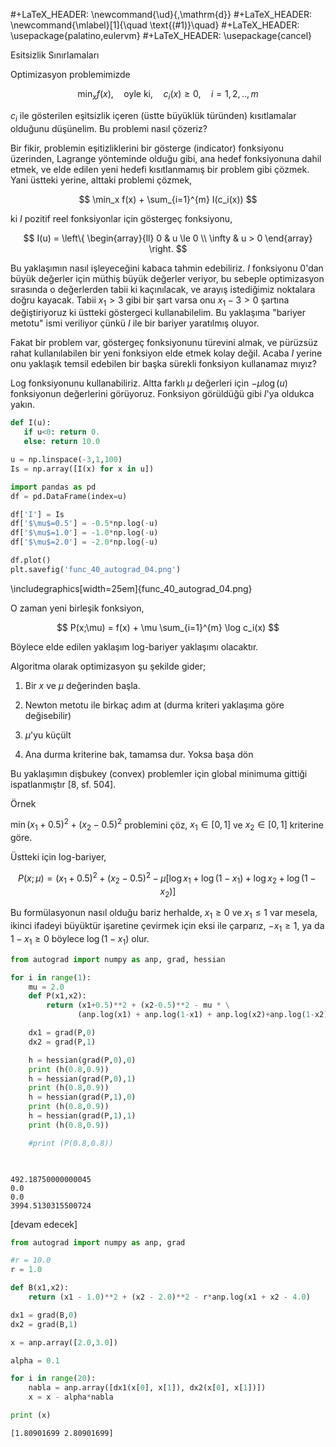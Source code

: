 #+LaTeX_HEADER: \newcommand{\ud}{\,\mathrm{d}}
#+LaTeX_HEADER: \newcommand{\mlabel}[1]{\quad \text{(#1)}\quad}
#+LaTeX_HEADER: \usepackage{palatino,eulervm}
#+LaTeX_HEADER: \usepackage{cancel}

Esitsizlik Sınırlamaları 

Optimizasyon problemimizde 

$$
\min_x f(x), 
\quad 
\textrm{oyle ki}, 
\quad 
c_i(x) \ge 0, 
\quad i=1,2,..,m
$$

$c_i$ ile gösterilen eşitsizlik içeren (üstte büyüklük türünden)
kısıtlamalar olduğunu düşünelim. Bu problemi nasıl çözeriz?

Bir fikir, problemin eşitizliklerini bir gösterge (indicator)
fonksiyonu üzerinden, Lagrange yönteminde olduğu gibi, ana hedef
fonksiyonuna dahil etmek, ve elde edilen yeni hedefi kısıtlanmamış bir
problem gibi çözmek. Yani üstteki yerine, alttaki problemi çözmek,

$$
\min_x f(x) + \sum_{i=1}^{m} I(c_i(x))
$$

ki $I$ pozitif reel fonksiyonlar için göstergeç fonksiyonu,

$$
I(u) = 
\left\{ \begin{array}{ll}
0 & u \le 0 \\
\infty & u > 0
\end{array} \right.
$$

Bu yaklaşımın nasıl işleyeceğini kabaca tahmin edebiliriz. $I$
fonksiyonu 0'dan büyük değerler için müthiş büyük değerler veriyor, bu
sebeple optimizasyon sırasında o değerlerden tabii ki kaçınılacak, ve
arayış istediğimiz noktalara doğru kayacak. Tabii $x_1 > 3$ gibi bir
şart varsa onu $x_1 - 3 > 0$ şartına değiştiriyoruz ki üstteki
göstergeci kullanabilelim. Bu yaklaşıma "bariyer metotu" ismi
veriliyor çünkü $I$ ile bir bariyer yaratılmış oluyor.

Fakat bir problem var, göstergeç fonksiyonunu türevini almak, ve
pürüzsüz rahat kullanılabilen bir yeni fonksiyon elde etmek kolay
değil. Acaba $I$ yerine onu yaklaşık temsil edebilen bir başka sürekli
fonksiyon kullanamaz mıyız?

Log fonksiyonunu kullanabiliriz. Altta farklı $\mu$ değerleri için
$-\mu \log(u)$ fonksiyonun değerlerini görüyoruz. Fonksiyon görüldüğü
gibi $I$'ya oldukca yakın.

```python
def I(u): 
   if u<0: return 0.
   else: return 10.0

u = np.linspace(-3,1,100)
Is = np.array([I(x) for x in u])

import pandas as pd
df = pd.DataFrame(index=u)

df['I'] = Is
df['$\mu$=0.5'] = -0.5*np.log(-u)
df['$\mu$=1.0'] = -1.0*np.log(-u)
df['$\mu$=2.0'] = -2.0*np.log(-u)

df.plot()
plt.savefig('func_40_autograd_04.png')
```

\includegraphics[width=25em]{func_40_autograd_04.png}

O zaman yeni birleşik fonksiyon,

$$
P(x;\mu) = f(x) + \mu \sum_{i=1}^{m} \log c_i(x) 
$$

Böylece elde edilen yaklaşım log-bariyer yaklaşımı olacaktır. 

Algoritma olarak optimizasyon şu şekilde gider;

1) Bir $x$ ve $\mu$ değerinden başla.

2) Newton metotu ile birkaç adım at (durma kriteri yaklaşıma göre değisebilir)

3) $\mu$'yu küçült

4) Ana durma kriterine bak, tamamsa dur. Yoksa başa dön

Bu yaklaşımın dişbukey (convex) problemler için global minimuma
gittiği ispatlanmıştır [8, sf. 504].

Örnek

$\min (x_1 + 0.5)^2 + (x_2 - 0.5)^2$ problemini çöz, $x_1 \in [0,1]$ ve $x_2 \in
[0,1]$ kriterine göre.

Üstteki için log-bariyer,

$$
P(x;\mu) = (x_1 + 0.5)^2 + (x_2-0.5)^2 -
\mu 
\big[
\log x_1 + \log (1-x_1) + \log x_2 + \log (1-x_2)
\big]
$$

Bu formülasyonun nasıl olduğu bariz herhalde, $x_1 \ge 0$ ve $x_1 \le
1$ var mesela,
ikinci ifadeyi büyüktür işaretine çevirmek için eksi ile
çarparız, $-x_1 \ge 1$, ya da  $1-x_1 \ge 0$ böylece $\log(1-x_1)$  olur. 


```python
from autograd import numpy as anp, grad, hessian

for i in range(1):
    mu = 2.0
    def P(x1,x2):
        return (x1+0.5)**2 + (x2-0.5)**2 - mu * \
               (anp.log(x1) + anp.log(1-x1) + anp.log(x2)+anp.log(1-x2))

    dx1 = grad(P,0)
    dx2 = grad(P,1)

    h = hessian(grad(P,0),0)
    print (h(0.8,0.9))
    h = hessian(grad(P,0),1)
    print (h(0.8,0.9))
    h = hessian(grad(P,1),0)
    print (h(0.8,0.9))
    h = hessian(grad(P,1),1)
    print (h(0.8,0.9))

    #print (P(0.8,0.8))

    


```

```text
492.18750000000045
0.0
0.0
3994.5130315500724
```














[devam edecek]



























```python
from autograd import numpy as anp, grad

#r = 10.0
r = 1.0

def B(x1,x2):
    return (x1 - 1.0)**2 + (x2 - 2.0)**2 - r*anp.log(x1 + x2 - 4.0)

dx1 = grad(B,0)
dx2 = grad(B,1)

x = anp.array([2.0,3.0])

alpha = 0.1

for i in range(20):   
    nabla = anp.array([dx1(x[0], x[1]), dx2(x[0], x[1])])
    x = x - alpha*nabla

print (x)
```

```text
[1.80901699 2.80901699]
```





















